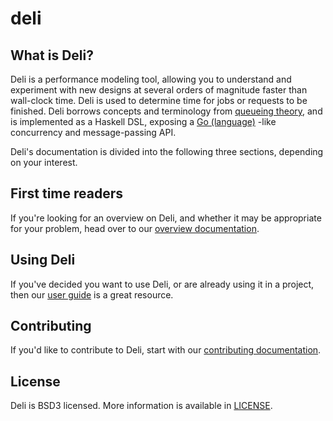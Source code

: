 # deli

## What is Deli?

Deli is a performance modeling tool, allowing you to understand and experiment
with new designs at several orders of magnitude faster than wall-clock time.
Deli is used to determine time for jobs or requests to be finished. Deli borrows concepts and
terminology from [queueing
theory](https://en.wikipedia.org/wiki/Queueing_theory), and is implemented as a
Haskell DSL, exposing a [Go (language)](https://golang.org/) -like concurrency
and message-passing API.

Deli's documentation is divided into the following three sections, depending on
your interest.

## First time readers

If you're looking for an overview on Deli, and whether it may be appropriate
for your problem, head over to our [overview documentation](docs/overview.md).

## Using Deli

If you've decided you want to use Deli, or are already using it in a project,
then our [user guide](docs/user-guide.md) is a great resource.

## Contributing

If you'd like to contribute to Deli, start with our [contributing
documentation](docs/contributing.md).

## License

Deli is BSD3 licensed. More information is available in [LICENSE](LICENSE).
